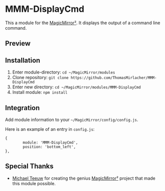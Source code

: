 # MMM-DisplayCmd
This a module for the [MagicMirror²](https://github.com/MichMich/MagicMirror). It displays the output of a command line command.

## Preview

## Installation

1. Enter module-directory: `cd ~/MagicMirror/modules`
2. Clone repository: `git clone https://github.com/ThomasMirlacher/MMM-DisplayCmd`
3. Enter new directory: `cd ~/MagicMirror/modules/MMM-DisplayCmd`
3. Install module: `npm install`

## Integration

Add module information to your `~/MagicMirror/config/config.js`.

Here is an example of an entry in `config.js`:
```
{
        module: 'MMM-DisplayCmd',
        position: 'bottom_left',
},
```

## Special Thanks
- [Michael Teeuw](https://github.com/MichMich) for creating the genius [MagicMirror²](https://github.com/MichMich/MagicMirror/tree/develop) project that made this module possible.
